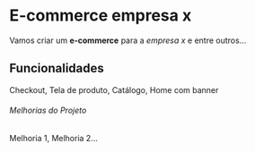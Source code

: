 # E-commerce empresa x

Vamos criar um **e-commerce** para a *empresa x* e entre outros...

## Funcionalidades

Checkout, Tela de produto, Catálogo, Home com banner

###### Melhorias do Projeto

Melhoria 1, Melhoria 2...
